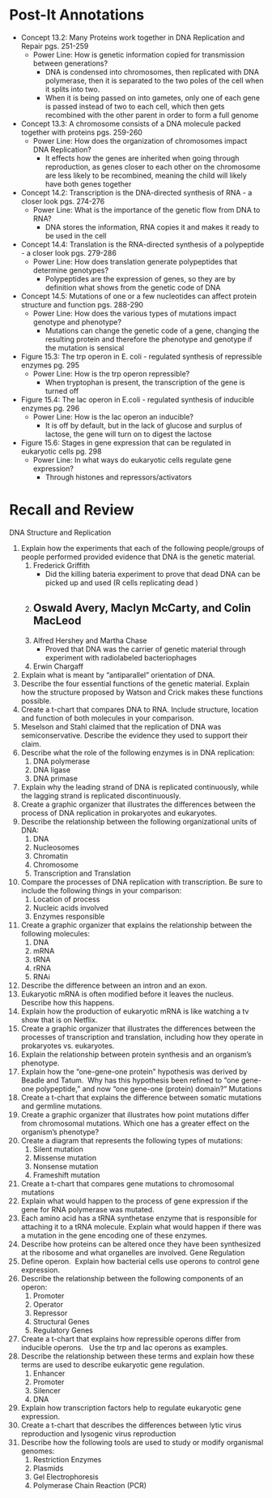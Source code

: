 # Post-It Annotations

- Concept 13.2: Many Proteins work together in DNA Replication and Repair pgs. 251-259
	- Power Line: How is genetic information copied for transmission between generations?
		- DNA is condensed into chromosomes, then replicated with DNA polymerase, then it is separated to the two poles of the cell when it splits into two.
		- When it is being passed on into gametes, only one of each gene is passed instead of two to each cell, which then gets recombined with the other parent in order to form a full genome
- Concept 13.3: A chromosome consists of a DNA molecule packed together with proteins pgs. 259-260
	- Power Line: How does the organization of chromosomes impact DNA Replication?
		- It effects how the genes are inherited when going through reproduction, as genes closer to each other on the chromosome are less likely to be recombined, meaning the child will likely have both genes together
- Concept 14.2: Transcription is the DNA-directed synthesis of RNA - a closer look pgs. 274-276
	- Power Line: What is the importance of the genetic flow from DNA to RNA?
		- DNA stores the information, RNA copies it and makes it ready to be used in the cell
- Concept 14.4: Translation is the RNA-directed synthesis of a polypeptide - a closer look pgs. 279-286
	- Power Line: How does translation generate polypeptides that determine genotypes?
		- Polypeptides are the expression of genes, so they are by definition what shows from the genetic code of DNA
- Concept 14.5: Mutations of one or a few nucleotides can affect protein structure and function pgs. 288-290
	- Power Line: How does the various types of mutations impact genotype and phenotype?
		- Mutations can change the genetic code of a gene, changing the resulting protein and therefore the phenotype and genotype if the mutation is sensical
- Figure 15.3: The trp operon in E. coli - regulated synthesis of repressible enzymes pg. 295
	- Power Line: How is the trp operon repressible?
		- When tryptophan is present, the transcription of the gene is turned off
- Figure 15.4: The lac operon in E.coli - regulated synthesis of inducible enzymes pg. 296
	- Power Line: How is the lac operon an inducible?
		- It is off by default, but in the lack of glucose and surplus of lactose, the gene will turn on to digest the lactose
- Figure 15.6: Stages in gene expression that can be regulated in eukaryotic cells pg. 298
	- Power Line: In what ways do eukaryotic cells regulate gene expression?
		- Through histones and repressors/activators

# Recall and Review
  DNA Structure and Replication
1. Explain how the experiments that each of the following people/groups of people performed provided evidence that DNA is the genetic material.
	1. Frederick Griffith
		- Did the killing bateria experiment to prove that dead DNA can be picked up and used (R cells replicating dead )
	2. Oswald Avery, Maclyn McCarty, and Colin MacLeod
		- 
	3. Alfred Hershey and Martha Chase
		- Proved that DNA was the carrier of genetic material through experiment with radiolabeled bacteriophages
	4. Erwin Chargaff 
2. Explain what is meant by “antiparallel” orientation of DNA.
3. Describe the four essential functions of the genetic material.  Explain how the structure proposed by Watson and Crick makes these functions possible.
4. Create a t-chart that compares DNA to RNA.  Include structure, location and function of both molecules in your comparison.
5. Meselson and Stahl claimed that the replication of DNA was semiconservative.  Describe the evidence they used to support their claim.
6. Describe what the role of the following enzymes is in DNA replication: 
	1. DNA polymerase
	2. DNA ligase 
	3. DNA primase
7. Explain why the leading strand of DNA is replicated continuously, while the lagging strand is replicated discontinuously.
8. Create a graphic organizer that illustrates the differences between the process of DNA replication in prokaryotes and eukaryotes.
9. Describe the relationship between the following organizational units of DNA: 
	1. DNA
	2. Nucleosomes
	3. Chromatin
	4. Chromosome
	5. Transcription and Translation
10. Compare the processes of DNA replication with transcription.  Be sure to include the following things in your comparison: 
	1. Location of process	
	2. Nucleic acids involved
	3. Enzymes responsible
11. Create a graphic organizer that explains the relationship between the following molecules: 
	1. DNA
	2. mRNA
	3. tRNA
	4. rRNA
	5. RNAi
12. Describe the difference between an intron and an exon. 
13. Eukaryotic mRNA is often modified before it leaves the nucleus. Describe how this happens.
14. Explain how the production of eukaryotic mRNA is like watching a tv show that is on Netflix.
15. Create a graphic organizer that illustrates the differences between the processes of transcription and translation, including how they operate in prokaryotes vs. eukaryotes.
16. Explain the relationship between protein synthesis and an organism’s phenotype.
17. Explain how the “one-gene-one protein” hypothesis was derived by Beadle and Tatum.  Why has this hypothesis been refined to “one gene-one polypeptide,” and now “one gene-one (protein) domain?”
  Mutations
18. Create a t-chart that explains the difference between somatic mutations and germline mutations.
19. Create a graphic organizer that illustrates how point mutations differ from chromosomal mutations.  Which one has a greater effect on the organism’s phenotype?
20. Create a diagram that represents the following types of mutations:
	1. Silent mutation
	2. Missense mutation
	3. Nonsense mutation
	4. Frameshift mutation
21. Create a t-chart that compares gene mutations to chromosomal mutations
22. Explain what would happen to the process of gene expression if the gene for RNA polymerase was mutated.
23. Each amino acid has a tRNA synthetase enzyme that is responsible for attaching it to a tRNA molecule. Explain what would happen if there was a mutation in the gene encoding one of these enzymes.
24. Describe how proteins can be altered once they have been synthesized at the ribosome and what organelles are involved.
  Gene Regulation
25. Define operon.  Explain how bacterial cells use operons to control gene expression. 
26. Describe the relationship between the following components of an operon: 
	1. Promoter
	2. Operator
	3. Repressor
	4. Structural Genes
	5. Regulatory Genes
27. Create a t-chart that explains how repressible operons differ from inducible operons.   Use the trp and lac operons as examples.
28. Describe the relationship between these terms and explain how these terms are used to describe eukaryotic gene regulation.
	1. Enhancer
	2. Promoter
	3. Silencer
	4. DNA
29. Explain how transcription factors help to regulate eukaryotic gene expression.
30. Create a t-chart that describes the differences between lytic virus reproduction and lysogenic virus reproduction
31. Describe how the following tools are used to study or modify organismal genomes: 
	1. Restriction Enzymes
	2. Plasmids
	3. Gel Electrophoresis
	4. Polymerase Chain Reaction (PCR)
